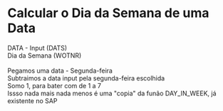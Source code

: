 # Calcular o Dia da Semana de uma Data
  DATA  - Input  (DATS)
  <br> Dia da Semana  (WOTNR)
  <br>
  <br> Pegamos uma data - Segunda-feira
  <br> Subtraimos a data input pela segunda-feira escolhida
  <br> Somo 1, para bater com de 1 a 7
  <br> Issso nada mais nada menos é uma "copia" da funão DAY_IN_WEEK, já existente no SAP

